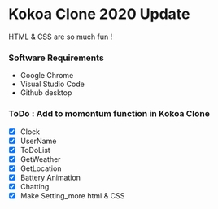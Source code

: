 # Kokoa Clone 2020 Update

HTML & CSS are so much fun !

### Software Requirements

- Google Chrome
- Visual Studio Code
- Github desktop

### ToDo : Add to momontum function in Kokoa Clone

- [x] Clock
- [x] UserName
- [x] ToDoList
- [x] GetWeather
- [x] GetLocation
- [x] Battery Animation
- [x] Chatting
- [x] Make Setting_more html & CSS
